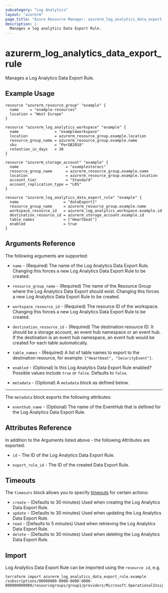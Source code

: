 ```yaml
---
subcategory: "Log Analytics"
layout: "azurerm"
page_title: "Azure Resource Manager: azurerm_log_analytics_data_export_rule"
description: |-
  Manages a log analytics Data Export Rule.
---
```


# azurerm_log_analytics_data_export_rule

Manages a Log Analytics Data Export Rule.

## Example Usage

```hcl
resource "azurerm_resource_group" "example" {
  name     = "example-resources"
  location = "West Europe"
}

resource "azurerm_log_analytics_workspace" "example" {
  name                = "exampleworkspace"
  location            = azurerm_resource_group.example.location
  resource_group_name = azurerm_resource_group.example.name
  sku                 = "PerGB2018"
  retention_in_days   = 30
}

resource "azurerm_storage_account" "example" {
  name                     = "examplestoracc"
  resource_group_name      = azurerm_resource_group.example.name
  location                 = azurerm_resource_group.example.location
  account_tier             = "Standard"
  account_replication_type = "LRS"
}

resource "azurerm_log_analytics_data_export_rule" "example" {
  name                    = "dataExport1"
  resource_group_name     = azurerm_resource_group.example.name
  workspace_resource_id   = azurerm_log_analytics_workspace.example.id
  destination_resource_id = azurerm_storage_account.example.id
  table_names             = ["Heartbeat"]
  enabled                 = true
}
```

## Arguments Reference

The following arguments are supported:

* `name` - (Required) The name of the Log Analytics Data Export Rule. Changing this forces a new Log Analytics Data Export Rule to be created.

* `resource_group_name` - (Required) The name of the Resource Group where the Log Analytics Data Export should exist. Changing this forces a new Log Analytics Data Export Rule to be created.

* `workspace_resource_id` - (Required) The resource ID of the workspace. Changing this forces a new Log Analytics Data Export Rule to be created.

* `destination_resource_id` - (Required) The destination resource ID. It should be a storage account, an event hub namespace or an event hub. If the destination is an event hub namespace, an event hub would be created for each table automatically.

* `table_names` - (Required) A list of table names to export to the destination resource, for example: `["Heartbeat", "SecurityEvent"]`.

* `enabled` - (Optional) Is this Log Analytics Data Export Rule enabled? Possible values include `true` or `false`. Defaults to `false`.

* `metadata` - (Optional) A `metadata` block as defined below.

---

The `metadata` block exports the following attributes:

* `eventhub_name` - (Optional) The name of the EventHub that is defined for the Log Analytics Data Export Rule.

## Attributes Reference

In addition to the Arguments listed above - the following Attributes are exported: 

* `id` - The ID of the Log Analytics Data Export Rule.

* `export_rule_id` - The ID of the created Data Export Rule.

## Timeouts

The `timeouts` block allows you to specify [timeouts](https://www.terraform.io/docs/configuration/resources.html#timeouts) for certain actions:

* `create` - (Defaults to 30 minutes) Used when creating the Log Analytics Data Export Rule.
* `update` - (Defaults to 30 minutes) Used when updating the Log Analytics Data Export Rule.
* `read` - (Defaults to 5 minutes) Used when retrieving the Log Analytics Data Export Rule.
* `delete` - (Defaults to 30 minutes) Used when deleting the Log Analytics Data Export Rule.

## Import

Log Analytics Data Export Rule can be imported using the `resource id`, e.g.

```shell
terraform import azurerm_log_analytics_data_export_rule.example /subscriptions/00000000-0000-0000-0000-000000000000/resourcegroups/group1/providers/Microsoft.OperationalInsights/workspaces/workspace1/dataExports/dataExport1
```
